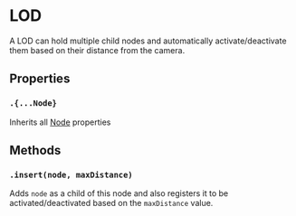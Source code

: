 # LOD

A LOD can hold multiple child nodes and automatically activate/deactivate them based on their distance from the camera.

## Properties

### `.{...Node}`

Inherits all [Node](/docs/ref/Node.md) properties

## Methods

### `.insert(node, maxDistance)`

Adds `node` as a child of this node and also registers it to be activated/deactivated based on the `maxDistance` value.


